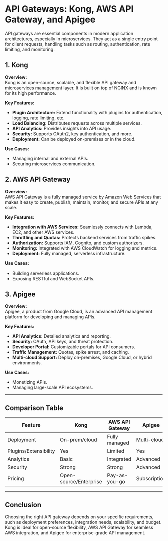 # API Gateways: Kong, AWS API Gateway, and Apigee

API gateways are essential components in modern application architectures, especially in microservices. They act as a single entry point for client requests, handling tasks such as routing, authentication, rate limiting, and monitoring.

## 1. Kong

**Overview:**  
Kong is an open-source, scalable, and flexible API gateway and microservices management layer. It is built on top of NGINX and is known for its high performance.

**Key Features:**

- **Plugin Architecture:** Extend functionality with plugins for authentication, logging, rate limiting, etc.
- **Load Balancing:** Distributes requests across multiple services.
- **API Analytics:** Provides insights into API usage.
- **Security:** Supports OAuth2, key authentication, and more.
- **Deployment:** Can be deployed on-premises or in the cloud.

**Use Cases:**

- Managing internal and external APIs.
- Securing microservices communication.

## 2. AWS API Gateway

**Overview:**  
AWS API Gateway is a fully managed service by Amazon Web Services that makes it easy to create, publish, maintain, monitor, and secure APIs at any scale.

**Key Features:**

- **Integration with AWS Services:** Seamlessly connects with Lambda, EC2, and other AWS services.
- **Throttling and Quotas:** Protects backend services from traffic spikes.
- **Authorization:** Supports IAM, Cognito, and custom authorizers.
- **Monitoring:** Integrated with AWS CloudWatch for logging and metrics.
- **Deployment:** Fully managed, serverless infrastructure.

**Use Cases:**

- Building serverless applications.
- Exposing RESTful and WebSocket APIs.

## 3. Apigee

**Overview:**  
Apigee, a product from Google Cloud, is an advanced API management platform for developing and managing APIs.

**Key Features:**

- **API Analytics:** Detailed analytics and reporting.
- **Security:** OAuth, API keys, and threat protection.
- **Developer Portal:** Customizable portals for API consumers.
- **Traffic Management:** Quotas, spike arrest, and caching.
- **Multi-cloud Support:** Deploy on-premises, Google Cloud, or hybrid environments.

**Use Cases:**

- Monetizing APIs.
- Managing large-scale API ecosystems.

---

## Comparison Table

| Feature           | Kong           | AWS API Gateway   | Apigee           |
|-------------------|----------------|-------------------|------------------|
| Deployment        | On-prem/cloud  | Fully managed     | Multi-cloud      |
| Plugins/Extensibility | Yes        | Limited           | Yes              |
| Analytics         | Basic          | Integrated        | Advanced         |
| Security          | Strong         | Strong            | Advanced         |
| Pricing           | Open-source/Enterprise | Pay-as-you-go | Subscription    |

---

## Conclusion

Choosing the right API gateway depends on your specific requirements, such as deployment preferences, integration needs, scalability, and budget. Kong is ideal for open-source flexibility, AWS API Gateway for seamless AWS integration, and Apigee for enterprise-grade API management.
